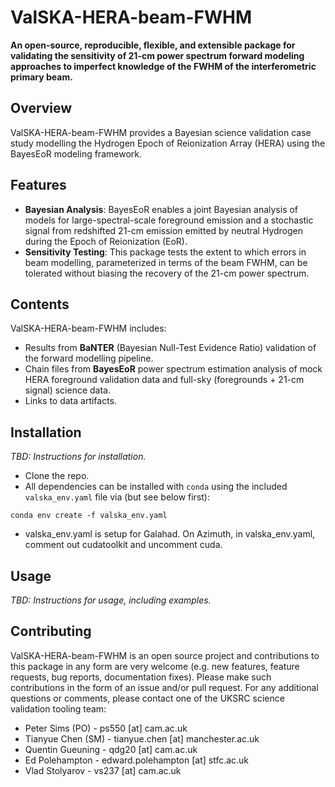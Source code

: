 # ValSKA-HERA-beam-FWHM

**An open-source, reproducible, flexible, and extensible package for validating the sensitivity of 21-cm power spectrum forward modeling approaches to imperfect knowledge of the FWHM of the interferometric primary beam.**

## Overview

ValSKA-HERA-beam-FWHM provides a Bayesian science validation case study modelling the Hydrogen Epoch of Reionization Array (HERA) using the BayesEoR modeling framework.

## Features

- **Bayesian Analysis**: BayesEoR enables a joint Bayesian analysis of models for large-spectral-scale foreground emission and a stochastic signal from redshifted 21-cm emission emitted by neutral Hydrogen during the Epoch of Reionization (EoR).
- **Sensitivity Testing**: This package tests the extent to which errors in beam modelling, parameterized in terms of the beam FWHM, can be tolerated without biasing the recovery of the 21-cm power spectrum.

## Contents

ValSKA-HERA-beam-FWHM includes:
- Results from **BaNTER** (Bayesian Null-Test Evidence Ratio) validation of the forward modelling pipeline.
- Chain files from **BayesEoR** power spectrum estimation analysis of mock HERA foreground validation data and full-sky (foregrounds + 21-cm signal) science data.
- Links to data artifacts.

## Installation

*TBD: Instructions for installation.*

 - Clone the repo.
 - All dependencies can be installed with `conda` using the included `valska_env.yaml` file via (but see below first):
```
conda env create -f valska_env.yaml
```
 - valska_env.yaml is setup for Galahad. On Azimuth, in valska_env.yaml, comment out cudatoolkit and uncomment cuda.


## Usage

*TBD: Instructions for usage, including examples.*

## Contributing

ValSKA-HERA-beam-FWHM is an open source project and contributions to this package in any form are very welcome (e.g. new features, feature requests, bug reports, documentation fixes). Please make such contributions in the form of an issue and/or pull request. For any additional questions or comments, please contact one of the UKSRC science validation tooling team:
 - Peter Sims (PO) - ps550 [at] cam.ac.uk
 - Tianyue Chen (SM) - tianyue.chen [at] manchester.ac.uk
 - Quentin Gueuning - qdg20 [at] cam.ac.uk
 - Ed Polehampton - edward.polehampton [at] stfc.ac.uk
 - Vlad Stolyarov - vs237 [at] cam.ac.uk
